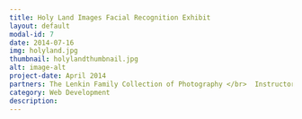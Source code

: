 ```yaml
---
title: Holy Land Images Facial Recognition Exhibit
layout: default
modal-id: 7
date: 2014-07-16
img: holyland.jpg
thumbnail: holylandthumbnail.jpg
alt: image-alt
project-date: April 2014
partners: The Lenkin Family Collection of Photography </br>  Instructor and Lecturer, Hila Fishman, with the Tel Aviv Museum of Art
category: Web Development
description: 
---
```

